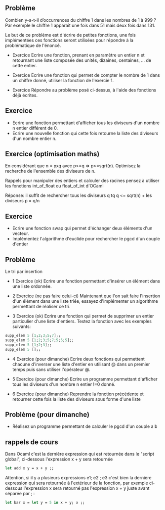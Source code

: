 ## Problème

Combien y-a-t-il d’occurrences du chiffre 1 dans les nombres de 1 à 999 ? Par exemple le chiffre 1 apparaît une fois dans 51 mais deux fois dans 131.

Le but de ce problème est d'écrire de petites fonctions, une fois implémentées ces fonctions seront utilisées pour répondre à la problématique de l'énoncé.

 - Exercice
Ecrire une fonction, prenant en paramètre un entier n et retournant une liste composée des unités, dizaines, centaines, ... de cette entier.

 - Exercice 
Ecrire une fonction qui permet de compter le nombre de 1 dans un chiffre donné, utiliser la fonction de l'exercie 1.

 - Exercice
Répondre au problème posé ci-dessus, à l'aide des fonctions déjà écrites.

## Exercice
 - Ecrire une fonction permettant d'afficher tous les diviseurs d'un nombre n entier différent de 0.
 - Ecrire une nouvelle fonction qui cette fois retourne la liste des diviseurs d'un nombre entier n.
 
## Exercice (optimisation maths)
En considérant que n = pxq avec p>=q => p>=sqrt(n). Optimisez la recherche de l'ensemble des diviseurs de n.

Rappels pour manipuler des entiers et calculer des racines pensez à utiliser les fonctions int_of_float ou float_of_int d'OCaml

Réponse: il suffit de rechercher tous les diviseurs q tq q <= sqrt(n) + les diviseurs p = q/n

## Exercice
 - Ecrire une fonction swap qui permet d'échanger deux éléments d'un vecteur.
 - Implémentez l'algorithme d'euclide pour rechercher le pgcd d'un couple d'entier

## Problème 
Le tri par insertion 

 - 1 Exercice (ok)
Ecrire une fonction permettant d'insérer un élément dans une liste ordonnée.

 - 2 Exercice (ne pas faire celui-ci)
Maintenant que l'on sait faire l'insertion d'un élément dans une liste triée, essayez d'implémenter un algorithme permettant de réaliser ce tri.

- 3 Exercice (ok)
Ecrire une fonction qui permet de supprimer un entier particulier d'une liste d'entiers. Testez la fonction avec les exemples suivants:
``` ocaml
supp_elem 5 [1;2;3;5;7];;
supp_elem 5 [1;2;3;5;7;5;5;5];;
supp_elem 5 [1;2;3];;
supp_elem 5 [];;
```
- 4 Exercice (pour dimanche)
Ecrire deux fonctions qui permettent chacune d'inverser une liste d'entier en utilisant @ dans un premier temps puis sans utiliser l'opérateur @.

- 5 Exercice (pour dimanche)
Ecrire un programme permettant d'afficher tous les diviseurs d'un nombre n entier !=0 donné. 

- 6 Exercice (pour dimanche)
Reprendre la fonction précédente et retourner cette fois la liste des diviseurs sous forme d'une liste


## Problème (pour dimanche)
- Réalisez un programme permettant de calculer le pgcd d'un couple a b

## rappels de cours

Dans Ocaml c'est la dernière expression qui est retournée dans le "script global", ci-dessous l'expression x + y sera retournée
```ocaml
let add x y = x + y ;; 
```
Attention, si il y a plusieurs expressions e1; e2 ; e3 c'est bien la dernière expression qui sera retournée à l'extérieur de la fonction, par exemple ci-dessous l'expression x sera retourné pas l'expression x + y juste avant séparée par ; :
```ocaml
let bar x = let y = 5 in x + y; x ;; 
```

